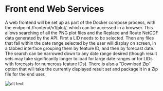 # Front end Web Services

A web frontend will be set up as part of the Docker compose process, with the endpoint /frontend/v1/plot/, which can be accessed in a browser. This allows searching of all the PNG plot files and the Replace and Route NetCDF data generated by the API. First a LID needs to be selected. Then any files that fall within the date range selected by the user will display on screen, in a tabbed interface grouping them by feature ID, and then by forecast date. The search can be narrowed down to any date range desired (though result sets may take significantly longer to load for large date ranges or for LIDs with forecasts for numerous feature IDs). There is also a "Download Zip" option that will take the currently displayed result set and package it in a Zip file for the end user.

![alt text](photos/front_end.png)